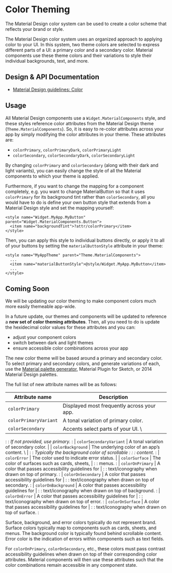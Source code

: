 <!--docs:
title: "Color Theming"
layout: detail
section: theming
excerpt: "Color Theming"
iconId: color
path: /theming/color/
-->

# Color Theming

The Material Design color system can be used to create a color scheme that
reflects your brand or style.

The Material Design color system uses an organized approach to applying color to
your UI. In this system, two theme colors are selected to express different
parts of a UI: a primary color and a secondary color. Material components use
these theme colors and their variations to style their individual backgrounds,
text, and more.

## Design & API Documentation

-   [Material Design guidelines:
    Color](https://material.io/go/design-color-theming/)
    <!--{: .icon-list-item.icon-list-item--spec }-->

## Usage

All Material Design components use a `Widget.MaterialComponents` style, and
these styles reference color attributes from the Material Design theme
(`Theme.MaterialComponents`). So, it is easy to re-color attributes across your
app by simply modifying the color attributes in your theme. These attributes
are:

*   `colorPrimary`, `colorPrimaryDark`, `colorPrimaryLight`
*   `colorSecondary`, `colorSecondaryDark`, `colorSecondaryLight`

By changing `colorPrimary` and `colorSecondary` (along with their dark and light
variants), you can easily change the style of all the Material components to
which your theme is applied.

Furthermore, if you want to change the mapping for a component completely, e.g.
you want to change MaterialButton so that it uses `colorPrimary` for its
background tint rather than `colorSecondary`, all you would have to do is define
your own button style that extends from a Material Design style and set the
mapping yourself:

```
<style name="Widget.MyApp.MyButton" parent="Widget.MaterialComponents.Button">
  <item name="backgroundTint">?attr/colorPrimary</item>
</style>
```

Then, you can apply this style to individual buttons directly, or apply it to
all of your buttons by setting the `materialButtonStyle` attribute in your
theme:

```
<style name="MyAppTheme" parent="Theme.MaterialComponents">
  ...
  <item name="materialButtonStyle">@style/Widget.MyApp.MyButton</item>
  ...
</style>
```

## Coming Soon

We will be updating our color theming to make component colors much more easily
themeable app-wide.

In a future update, our themes and components will be updated to reference a
**new set of color theming attributes**. Then, all you need to do is update the
hexidecimal color values for these attributes and you can:

*   adjust your component colors
*   switch between dark and light themes
*   ensure accessible color combinations across your app

The new color theme will be based around a primary and secondary color. To
select primary and secondary colors, and generate variations of each, use the
[Material palette generator](https://material.io/color/), Material Plugin for
Sketch, or 2014 Material Design palettes.

The full list of new attribute names will be as follows:

| Attribute name          | Description                                       |
| ----------------------- | ------------------------------------------------- |
| `colorPrimary`          | Displayed most frequently across your app.        |
| `colorPrimaryVariant`   | A tonal variation of primary color.               |
| `colorSecondary`        | Accents select parts of your UI. \                |
:                         : _If not provided, use primary._                   :
| `colorSecondaryVariant` | A tonal variation of secondary color.             |
| `colorBackground`       | The underlying color of an app’s content. \       |
:                         : _Typically the background color of scrollable     :
:                         : content._                                         :
| `colorError`            | The color used to indicate error status.          |
| `colorSurface`          | The color of surfaces such as cards, sheets,      |
:                         : menus.                                            :
| `colorOnPrimary`        | A color that passes accessibility guidelines for  |
:                         : text/iconography when drawn on top of primary.    :
| `colorOnSecondary`      | A color that passes accessibility guidelines for  |
:                         : text/iconography when drawn on top of secondary.  :
| `colorOnBackground`     | A color that passes accessibility guidelines for  |
:                         : text/iconography when drawn on top of background. :
| `colorOnError`          | A color that passes accessibility guidelines for  |
:                         : text/iconography when drawn on top of error.      :
| `colorOnSurface`        | A color that passes accessibility guidelines for  |
:                         : text/iconography when drawn on top of surface.    :

Surface, background, and error colors typically do not represent brand. Surface
colors typically map to components such as cards, sheets, and menus. The
background color is typically found behind scrollable content. Error color is
the indication of errors within components such as text fields.

For `colorOnPrimary`, `colorOnSecondary`, etc., these colors must pass contrast
accessibility guidelines when drawn on top of their corresponding color
attributes. Material components will then use these attributes such that the
color combinations remain accessible in any component state.

